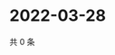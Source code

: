 # 2022-03-28

共 0 条

<!-- BEGIN WEIBO -->
<!-- 最后更新时间 Mon Mar 28 2022 06:14:54 GMT+0800 (China Standard Time) -->

<!-- END WEIBO -->
